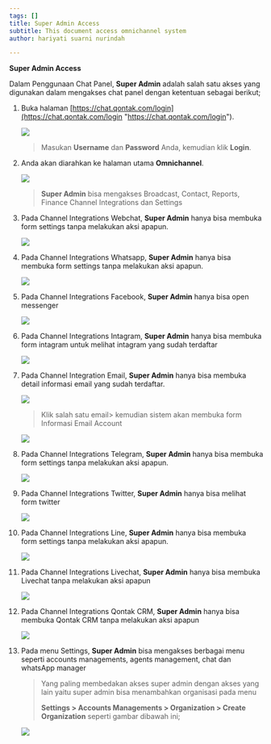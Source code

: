 ```yaml
---
tags: []
title: Super Admin Access
subtitle: This document access omnichannel system
author: hariyati suarni nurindah

---
```

**Super Admin Access**

Dalam Penggunaan Chat Panel, **Super Admin** adalah salah satu akses yang digunakan dalam mengakses chat panel dengan ketentuan sebagai berikut;

 1. Buka halaman [https://chat.qontak.com/login](https://chat.qontak.com/login "https://chat.qontak.com/login").

    ![](/uploads/login-qontak-c.png)

    > Masukan **Username** dan **Password** Anda, kemudian klik **Login**.
 2. Anda akan diarahkan ke halaman utama **Omnichannel**.

    ![](/uploads/superadmin1.PNG)

    > **Super Admin** bisa mengakses Broadcast, Contact, Reports, Finance Channel Integrations dan Settings
 3. Pada Channel Integrations Webchat, **Super Admin** hanya bisa membuka form settings tanpa melakukan aksi apapun.

    ![](/uploads/supervisor2.PNG)
 4. Pada Channel Integrations  Whatsapp, **Super Admin** hanya bisa membuka form settings tanpa melakukan aksi apapun.

    ![](/uploads/supervisor3.PNG)
 5. Pada Channel Integrations  Facebook, **Super Admin** hanya bisa open messenger

    ![](/uploads/supervisor4.PNG)
 6. Pada Channel Integrations Intagram, **Super Admin** hanya bisa membuka form intagram untuk melihat intagram yang sudah terdaftar

    ![](/uploads/supervisor5.PNG)
 7. Pada Channel Integration Email, **Super Admin** hanya bisa membuka detail informasi email yang sudah terdaftar.

    ![](/uploads/supervisor6.PNG)

    > Klik salah satu email> kemudian sistem akan membuka form Informasi Email Account

    ![](/uploads/supervisor6-6.PNG)
 8. Pada Channel Integrations Telegram, **Super Admin** hanya bisa membuka form settings tanpa melakukan aksi apapun.

    ![](/uploads/supervisor7.PNG)
 9. Pada Channel Integrations Twitter, **Super Admin** hanya bisa melihat form twitter

    ![](/uploads/supervisor8.PNG)
10. Pada Channel Integrations Line, **Super Admin** hanya bisa membuka form settings tanpa melakukan aksi apapun.

    ![](/uploads/supervisor9.PNG)
11. Pada Channel Integrations Livechat, **Super Admin** hanya bisa membuka Livechat tanpa melakukan aksi apapun

    ![](/uploads/supervisor10.PNG)
12. Pada Channel Integrations  Qontak CRM, **Super Admin** hanya bisa membuka Qontak CRM tanpa melakukan aksi apapun

    ![](/uploads/supervisor11.PNG)
13. Pada menu Settings,  **Super Admin** bisa mengakses berbagai menu seperti accounts managements, agents management, chat dan whatsApp manager

    > Yang paling membedakan akses super admin dengan akses yang lain yaitu super admin bisa menambahkan organisasi pada menu
    >
    > **Settings > Accounts Managements > Organization > Create Organization** seperti gambar dibawah ini;

    ![](/uploads/superadmin2.PNG)
